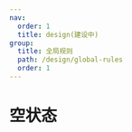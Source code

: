 ```yaml
---
nav:
  order: 1
  title: design(建设中)
group:
  title: 全局规则
  path: /design/global-rules
  order: 1
---
```


# 空状态
